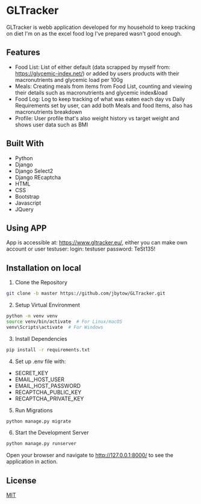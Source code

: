 # GLTracker
GLTracker is webb application developed for my household to keep tracking on diet I'm on as the excel food log I've prepared wasn't good enough. 

## Features

* Food List: List of either default (data scrapped by myself from: https://glycemic-index.net/) or added by users products with their macronutrients and glycemic load per 100g
* Meals: Creating meals from items from Food List, counting and viewing their details such as macronutrients and glycemic index&load
* Food Log: Log to keep tracking of what was eaten each day vs Daily Requirements set by user, can add both Meals and food Items, also has macronutrients breakdown
* Profile: User profile that's also weight history vs target weight and shows user data such as BMI

## Built With
* Python
* Django
* Django Select2
* Django REcaptcha
* HTML
* CSS
* Bootstrap
* Javascript
* JQuery

## Using APP
App is accessible at: https://www.gltracker.eu/, either you can make own account or user testuser:
login: testuser
password: TeSt135!

## Installation on local
1. Clone the Repository
```bash
git clone -b master https://github.com/jbytow/GLTracker.git
```

2. Setup Virtual Environment
```bash
python -m venv venv
source venv/bin/activate  # For Linux/macOS
venv\Scripts\activate  # For Windows
```

3. Install Dependencies
```bash
pip install -r requirements.txt
```

4. Set up .env file with:
* SECRET_KEY
* EMAIL_HOST_USER
* EMAIL_HOST_PASSWORD
* RECAPTCHA_PUBLIC_KEY
* RECAPTCHA_PRIVATE_KEY

5. Run Migrations
```bash
python manage.py migrate
```

6. Start the Development Server
```bash
python manage.py runserver
```

Open your browser and navigate to http://127.0.0.1:8000/ to see the application in action.
    
## License

[MIT](https://choosealicense.com/licenses/mit/)
